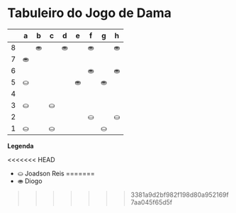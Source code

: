 # Tabuleiro do Jogo de Dama

|   | a | b | c | d | e | f | g | h |
|---|---|---|---|---|---|---|---|---|
| 8 |   |⛂ |   |⛂ |   | ⛂|   |⛂ |
| 7 | ⛂|   |   |   |   |   |   |   |
| 6 |   |   |   |   |   | ⛂|   |⛂ |
| 5 |⛀ |   |  |   |  ⛂ |   |⛂ |   |
| 4 |   |  |   |   |   |  |   |   |
| 3 |⛀ |   | ⛀ |   |   |   |   |   |
| 2 |   |   |   |  |   | ⛀|   |⛀ |
| 1 |⛀ |   |⛀ |   |   |  |⛀ |   |

**Legenda**

<<<<<<< HEAD
- ⛀ Joadson Reis
=======
- ⛂ Diogo
>>>>>>> 3381a9d2bf982f198d80a952169f7aa045f65d5f
